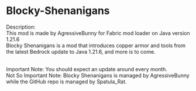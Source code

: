 # Blocky-Shenanigans
Description: <br />
This mod is made by AgressiveBunny for Fabric mod loader on Java version 1.21.6 <br />
Blocky Shenanigans is a mod that introduces copper armor and tools from the latest Bedrock update to Java 1.21.6, and more is to come. <br />
<br />

Important Note: You should expect an update around every month. <br />
Not So Important Note: Blocky Shenanigans is managed by AgressiveBunny while the GitHub repo is managed by Spatula_Rat. <br />
